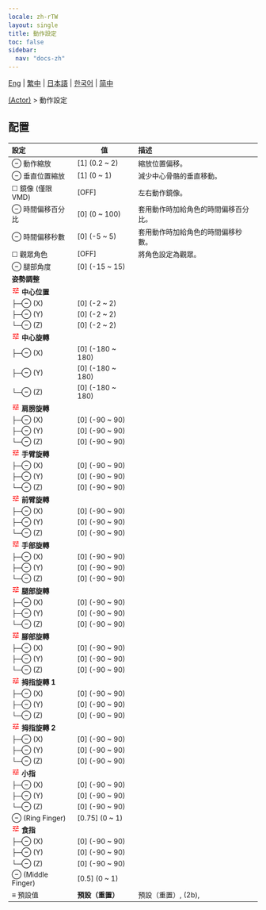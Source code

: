 ```yaml
---
locale: zh-rTW
layout: single
title: 動作設定
toc: false
sidebar:
  nav: "docs-zh"
---
```

[Eng](/dancexr/menu/2025.5/actor/actor_motion) | [繁中](/tw/dancexr/menu/2025.5/actor/actor_motion) | [日本語](/jp/dancexr/menu/2025.5/actor/actor_motion) | [한국어](/kr/dancexr/menu/2025.5/actor/actor_motion) | [简中](/zh/dancexr/menu/2025.5/actor/actor_motion)

[(Actor)](../menu#(Actor)) > 動作設定

## 配置

| 設定 | 值 | 描述 |
| :--- | --- | :--- |
| ⊖ 動作縮放 | [1] (0.2 ~ 2) | 縮放位置偏移。
| ⊖ 垂直位置縮放 | [1] (0 ~ 1) | 減少中心骨骼的垂直移動。
| ☐ 鏡像 (僅限 VMD) | [OFF] | 左右動作鏡像。
| ⊖ 時間偏移百分比 | [0] (0 ~ 100) | 套用動作時加給角色的時間偏移百分比。
| ⊖ 時間偏移秒數 | [0] (-5 ~ 5) | 套用動作時加給角色的時間偏移秒數。
| ☐ 觀眾角色 | [OFF] | 將角色設定為觀眾。
| ⊖ 腿部角度 | [0] (-15 ~ 15) | 
|  **姿勢調整** || 
| <img src="/images/icon/ic_tune.png" alt="tune icon"/> **中心位置** | | 
| ├─⊖ (X) | [0] (-2 ~ 2) | 
| ├─⊖ (Y) | [0] (-2 ~ 2) | 
| └─⊖ (Z) | [0] (-2 ~ 2) | 
| <img src="/images/icon/ic_tune.png" alt="tune icon"/> **中心旋轉** | | 
| ├─⊖ (X) | [0] (-180 ~ 180) | 
| ├─⊖ (Y) | [0] (-180 ~ 180) | 
| └─⊖ (Z) | [0] (-180 ~ 180) | 
| <img src="/images/icon/ic_tune.png" alt="tune icon"/> **肩膀旋轉** | | 
| ├─⊖ (X) | [0] (-90 ~ 90) | 
| ├─⊖ (Y) | [0] (-90 ~ 90) | 
| └─⊖ (Z) | [0] (-90 ~ 90) | 
| <img src="/images/icon/ic_tune.png" alt="tune icon"/> **手臂旋轉** | | 
| ├─⊖ (X) | [0] (-90 ~ 90) | 
| ├─⊖ (Y) | [0] (-90 ~ 90) | 
| └─⊖ (Z) | [0] (-90 ~ 90) | 
| <img src="/images/icon/ic_tune.png" alt="tune icon"/> **前臂旋轉** | | 
| ├─⊖ (X) | [0] (-90 ~ 90) | 
| ├─⊖ (Y) | [0] (-90 ~ 90) | 
| └─⊖ (Z) | [0] (-90 ~ 90) | 
| <img src="/images/icon/ic_tune.png" alt="tune icon"/> **手部旋轉** | | 
| ├─⊖ (X) | [0] (-90 ~ 90) | 
| ├─⊖ (Y) | [0] (-90 ~ 90) | 
| └─⊖ (Z) | [0] (-90 ~ 90) | 
| <img src="/images/icon/ic_tune.png" alt="tune icon"/> **腿部旋轉** | | 
| ├─⊖ (X) | [0] (-90 ~ 90) | 
| ├─⊖ (Y) | [0] (-90 ~ 90) | 
| └─⊖ (Z) | [0] (-90 ~ 90) | 
| <img src="/images/icon/ic_tune.png" alt="tune icon"/> **腳部旋轉** | | 
| ├─⊖ (X) | [0] (-90 ~ 90) | 
| ├─⊖ (Y) | [0] (-90 ~ 90) | 
| └─⊖ (Z) | [0] (-90 ~ 90) | 
| <img src="/images/icon/ic_tune.png" alt="tune icon"/> **拇指旋轉 1** | | 
| ├─⊖ (X) | [0] (-90 ~ 90) | 
| ├─⊖ (Y) | [0] (-90 ~ 90) | 
| └─⊖ (Z) | [0] (-90 ~ 90) | 
| <img src="/images/icon/ic_tune.png" alt="tune icon"/> **拇指旋轉 2** | | 
| ├─⊖ (X) | [0] (-90 ~ 90) | 
| ├─⊖ (Y) | [0] (-90 ~ 90) | 
| └─⊖ (Z) | [0] (-90 ~ 90) | 
| <img src="/images/icon/ic_tune.png" alt="tune icon"/> **小指** | | 
| ├─⊖ (X) | [0] (-90 ~ 90) | 
| ├─⊖ (Y) | [0] (-90 ~ 90) | 
| └─⊖ (Z) | [0] (-90 ~ 90) | 
| ⊖ (Ring Finger) | [0.75] (0 ~ 1) | 
| <img src="/images/icon/ic_tune.png" alt="tune icon"/> **食指** | | 
| ├─⊖ (X) | [0] (-90 ~ 90) | 
| ├─⊖ (Y) | [0] (-90 ~ 90) | 
| └─⊖ (Z) | [0] (-90 ~ 90) | 
| ⊖ (Middle Finger) | [0.5] (0 ~ 1) | 
| ≡ 預設值 | **預設（重置）** | 預設（重置）, (2b),  |
